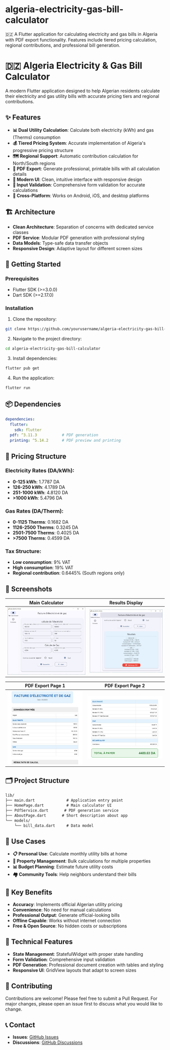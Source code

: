 # algeria-electricity-gas-bill-calculator
🇩🇿 A Flutter application for calculating electricity and gas bills in Algeria with PDF export functionality. Features include tiered pricing calculation, regional contributions, and professional bill generation.
# 🇩🇿 Algeria Electricity & Gas Bill Calculator

A modern Flutter application designed to help Algerian residents calculate their electricity and gas utility bills with accurate pricing tiers and regional contributions.

## ✨ Features

- **📊 Dual Utility Calculation**: Calculate both electricity (kWh) and gas (Therms) consumption
- **💰 Tiered Pricing System**: Accurate implementation of Algeria's progressive pricing structure
- **🗺️ Regional Support**: Automatic contribution calculation for North/South regions
- **📄 PDF Export**: Generate professional, printable bills with all calculation details
- **🎨 Modern UI**: Clean, intuitive interface with responsive design
- **🔢 Input Validation**: Comprehensive form validation for accurate calculations
- **📱 Cross-Platform**: Works on Android, iOS, and desktop platforms

## 🏗️ Architecture

- **Clean Architecture**: Separation of concerns with dedicated service classes
- **PDF Service**: Modular PDF generation with professional styling
- **Data Models**: Type-safe data transfer objects
- **Responsive Design**: Adaptive layout for different screen sizes
## 🚀 Getting Started

### Prerequisites
- Flutter SDK (>=3.0.0)
- Dart SDK (>=2.17.0)

### Installation

1. Clone the repository:
```bash
git clone https://github.com/yourusername/algeria-electricity-gas-bill-calculator.git
```

2. Navigate to the project directory:
```bash
cd algeria-electricity-gas-bill-calculator
```

3. Install dependencies:
```bash
flutter pub get
```

4. Run the application:
```bash
flutter run
```

## 📦 Dependencies
```yaml
dependencies:
  flutter:
    sdk: flutter
  pdf: ^3.11.3           # PDF generation
  printing: ^5.14.2      # PDF preview and printing
```

## 🧮 Pricing Structure

### Electricity Rates (DA/kWh):
- **0-125 kWh**: 1.7787 DA
- **126-250 kWh**: 4.1789 DA  
- **251-1000 kWh**: 4.8120 DA
- **>1000 kWh**: 5.4796 DA

### Gas Rates (DA/Therm):
- **0-1125 Therms**: 0.1682 DA
- **1126-2500 Therms**: 0.3245 DA
- **2501-7500 Therms**: 0.4025 DA
- **>7500 Therms**: 0.4599 DA

### Tax Structure:
- **Low consumption**: 9% VAT
- **High consumption**: 19% VAT
- **Regional contribution**: 0.6445% (South regions only)

## 📱 Screenshots
| Main Calculator | Results Display |
|----------------|----------------|
| ![Calculator](/screenshots/secreenshot1.JPG) | ![Results](/screenshots/secreenshot2.JPG) |

| PDF Export Page 1 | PDF Export Page 2|
|----------------|----------------|
| ![Results](/screenshots/secreenshot3.JPG) | ![Results](/screenshots/secreenshot4.JPG) |

## 🗂️ Project Structure

```
lib/
├── main.dart              # Application entry point
├── HomePage.dart          # Main calculator UI
├── PdfService.dart       # PDF generation service
├── AboutPage.dart       # Short description about app
└── models/
    └── bill_data.dart     # Data model
```
## 🎯 Use Cases

- **📋 Personal Use**: Calculate monthly utility bills at home
- **🏢 Property Management**: Bulk calculations for multiple properties  
- **📊 Budget Planning**: Estimate future utility costs
- **🏘️ Community Tools**: Help neighbors understand their bills

## 🌟 Key Benefits

- **Accuracy**: Implements official Algerian utility pricing
- **Convenience**: No need for manual calculations
- **Professional Output**: Generate official-looking bills
- **Offline Capable**: Works without internet connection
- **Free & Open Source**: No hidden costs or subscriptions

## 🔧 Technical Features

- **State Management**: StatefulWidget with proper state handling
- **Form Validation**: Comprehensive input validation
- **PDF Generation**: Professional document creation with tables and styling
- **Responsive UI**: GridView layouts that adapt to screen sizes

## 🤝 Contributing

Contributions are welcome! Please feel free to submit a Pull Request. For major changes, please open an issue first to discuss what you would like to change.

## 📞 Contact

- **Issues**: [GitHub Issues](https://github.com/GasbaouiMohammedAlAmin/algeria-electricity-gas-bill-calculator/issues)
- **Discussions**: [GitHub Discussions](https://github.com/GasbaouiMohammedAlAmin/algeria-electricity-gas-bill-calculator/discussions)

